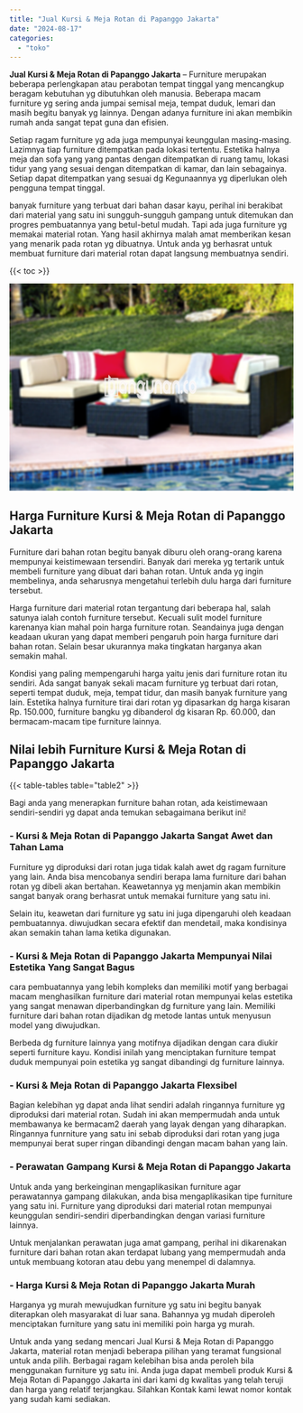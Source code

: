 ```yaml
---
title: "Jual Kursi & Meja Rotan di Papanggo Jakarta"
date: "2024-08-17"
categories: 
  - "toko"
---
```


**Jual Kursi & Meja Rotan di Papanggo Jakarta** – Furniture merupakan beberapa perlengkapan atau perabotan tempat tinggal yang mencangkup beragam kebutuhan yg dibutuhkan oleh manusia. Beberapa macam furniture yg sering anda jumpai semisal meja, tempat duduk, lemari dan masih begitu banyak yg lainnya. Dengan adanya furniture ini akan membikin rumah anda sangat tepat guna dan efisien.

Setiap ragam furniture yg ada juga mempunyai keunggulan masing-masing. Lazimnya tiap furniture ditempatkan pada lokasi tertentu. Estetika halnya meja dan sofa yang yang pantas dengan ditempatkan di ruang tamu, lokasi tidur yang yang sesuai dengan ditempatkan di kamar, dan lain sebagainya. Setiap dapat ditempatkan yang sesuai dg Kegunaannya yg diperlukan oleh pengguna tempat tinggal.

banyak furniture yang terbuat dari bahan dasar kayu, perihal ini berakibat dari material yang satu ini sungguh-sungguh gampang untuk ditemukan dan progres pembuatannya yang betul-betul mudah. Tapi ada juga furniture yg memakai material rotan. Yang hasil akhirnya malah amat memberikan kesan yang menarik pada rotan yg dibuatnya. Untuk anda yg berhasrat untuk membuat furniture dari material rotan dapat langsung membuatnya sendiri.

{{< toc >}}

![Jual Kursi & Meja Rotan di Papanggo Jakarta](/images/kursi-meja-rotan-murah30.png)

## Harga Furniture Kursi & Meja Rotan di Papanggo Jakarta

Furniture dari bahan rotan begitu banyak diburu oleh orang-orang karena mempunyai keistimewaan tersendiri. Banyak dari mereka yg tertarik untuk membeli furniture yang dibuat dari bahan rotan. Untuk anda yg ingin membelinya, anda seharusnya mengetahui terlebih dulu harga dari furniture tersebut.

Harga furniture dari material rotan tergantung dari beberapa hal, salah satunya ialah contoh furniture tersebut. Kecuali sulit model furniture karenanya kian mahal poin harga furniture rotan. Seandainya juga dengan keadaan ukuran yang dapat memberi pengaruh poin harga furniture dari bahan rotan. Selain besar ukurannya maka tingkatan harganya akan semakin mahal.

Kondisi yang paling mempengaruhi harga yaitu jenis dari furniture rotan itu sendiri. Ada sangat banyak sekali macam furniture yg terbuat dari rotan, seperti tempat duduk, meja, tempat tidur, dan masih banyak furniture yang lain. Estetika halnya furniture tirai dari rotan yg dipasarkan dg harga kisaran Rp. 150.000, furniture bangku yg dibanderol dg kisaran Rp. 60.000, dan bermacam-macam tipe furniture lainnya.

## Nilai lebih Furniture Kursi & Meja Rotan di Papanggo Jakarta

{{< table-tables table="table2" >}}

Bagi anda yang menerapkan furniture bahan rotan, ada keistimewaan sendiri-sendiri yg dapat anda temukan sebagaimana berikut ini!

### \- Kursi & Meja Rotan di Papanggo Jakarta Sangat Awet dan Tahan Lama

Furniture yg diproduksi dari rotan juga tidak kalah awet dg ragam furniture yang lain. Anda bisa mencobanya sendiri berapa lama furniture dari bahan rotan yg dibeli akan bertahan. Keawetannya yg menjamin akan membikin sangat banyak orang berhasrat untuk memakai furniture yang satu ini.

Selain itu, keawetan dari furniture yg satu ini juga dipengaruhi oleh keadaan pembuatannya. diwujudkan secara efektif dan mendetail, maka kondisinya akan semakin tahan lama ketika digunakan.

### \- Kursi & Meja Rotan di Papanggo Jakarta Mempunyai Nilai Estetika Yang Sangat Bagus

cara pembuatannya yang lebih kompleks dan memiliki motif yang berbagai macam menghasilkan furniture dari material rotan mempunyai kelas estetika yang sangat menawan diperbandingkan dg furniture yang lain. Memiliki furniture dari bahan rotan dijadikan dg metode lantas untuk menyusun model yang diwujudkan.

Berbeda dg furniture lainnya yang motifnya dijadikan dengan cara diukir seperti furniture kayu. Kondisi inilah yang menciptakan furniture tempat duduk mempunyai poin estetika yg sangat dibandingi dg furniture lainnya.

### \- Kursi & Meja Rotan di Papanggo Jakarta Flexsibel

Bagian kelebihan yg dapat anda lihat sendiri adalah ringannya furniture yg diproduksi dari material rotan. Sudah ini akan mempermudah anda untuk membawanya ke bermacam2 daerah yang layak dengan yang diharapkan. Ringannya funrniture yang satu ini sebab diproduksi dari rotan yang juga mempunyai berat super ringan dibandingi dengan macam bahan yang lain.

### \- Perawatan Gampang Kursi & Meja Rotan di Papanggo Jakarta

Untuk anda yang berkeinginan mengaplikasikan furniture agar perawatannya gampang dilakukan, anda bisa mengaplikasikan tipe furniture yang satu ini. Furniture yang diproduksi dari material rotan mempunyai keunggulan sendiri-sendiri diperbandingkan dengan variasi furniture lainnya.

Untuk menjalankan perawatan juga amat gampang, perihal ini dikarenakan furniture dari bahan rotan akan terdapat lubang yang mempermudah anda untuk membuang kotoran atau debu yang menempel di dalamnya.

### \- Harga Kursi & Meja Rotan di Papanggo Jakarta Murah

Harganya yg murah mewujudkan furniture yg satu ini begitu banyak diterapkan oleh masyarakat di luar sana. Bahannya yg mudah diperoleh menciptakan furniture yang satu ini memiliki poin harga yg murah.

Untuk anda yang sedang mencari Jual Kursi & Meja Rotan di Papanggo Jakarta, material rotan menjadi beberapa pilihan yang teramat fungsional untuk anda pilih. Berbagai ragam kelebihan bisa anda peroleh bila menggunakan furniture yg satu ini. Anda juga dapat membeli produk Kursi & Meja Rotan di Papanggo Jakarta ini dari kami dg kwalitas yang telah teruji dan harga yang relatif terjangkau. Silahkan Kontak kami lewat nomor kontak yang sudah kami sediakan.
